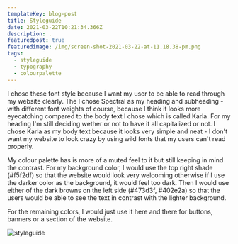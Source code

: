 ```yaml
---
templateKey: blog-post
title: Styleguide
date: 2021-03-22T10:21:34.366Z
description: .
featuredpost: true
featuredimage: /img/screen-shot-2021-03-22-at-11.18.38-pm.png
tags:
  - styleguide
  - typography
  - colourpalette
---
```

I chose these font style because I want my user to be able to read through my website clearly. The I chose Spectral as my heading and subheading - with different font weights of course, because I think it looks more eyecatching compared to the body text I chose which is called Karla. For my heading I'm still deciding wether or not to have it all capitalized or not. I chose Karla as my body text because it looks very simple and neat - I don't want my website to look crazy by using wild fonts that my users can't read properly.

My colour palette has is more of a muted feel to it but still keeping in mind the contrast. For my background color, I would use the top right shade (#f5f2df) so that the website would look very welcoming otherwise if I use the darker color as the background, it would feel too dark. Then I would use either of the dark browns on the left side (#473d3f, #402e2a) so that the users would be able to see the text in contrast with the lighter background.

For the remaining colors, I would just use it here and there for buttons, banners or a section of the website.

![styleguide](/img/screen-shot-2021-03-22-at-11.18.38-pm.png "Styleguide")